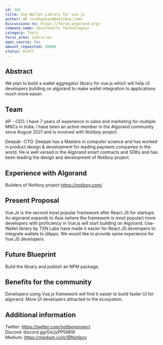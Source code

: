 ```yaml
---
id: 102
title: Use Wallet Library for vue.js 
author: AP <vidhyanand@notiboy.com>
discussions-to: https://forum.algorand.org/
company_name: Securecerts Technologies
category: Tools
focus_area: Libraries
open_source: Yes
amount_requested: 50000
status: Draft
---
```


## Abstract
We plan to build a wallet aggregator library for vue.js which will help UI developers building on algorand to make wallet integration to applications much more easier.

## Team
AP - CEO. I have 7 years of experience in sales and marketing for multiple MNCs in India. I have been an active member in the Algorand community since August 2021 and is involved with Notiboy project.

Deepak -CTO. Deepak has a Masters in computer science and has worked in product design & development for leading payment companies in the world. He is well versed in the Algorand smart contracts and SDKs and has been leading the design and development of Notiboy project.

## Experience with Algorand
Builders of Notiboy project
https://notiboy.com/

## Present Proposal
Vue.Js is the second most popular framework after React.JS for startups. As algorand expands to Asia (where the framework is most popular) more developers 
with proficiency in Vue.js will start building on Algorand. Use-Wallet library by TXN Labs have made it easier for React.JS developers
to integrate wallets to dApps. We would like to provide same experience for Vue.JS developers.

## Future Blueprint
Build the library and publish an NPM package.

## Benefits for the community
Developers using Vue.js framework will find it easier to build faster UI for algorand. More UI developers attracted to the ecosystem.

## Additional information
Twitter: https://twitter.com/notiboyproject <br>
Discord: discord.gg/GdJyPP598W <br>
Medium: https://medium.com/@Notiboy
